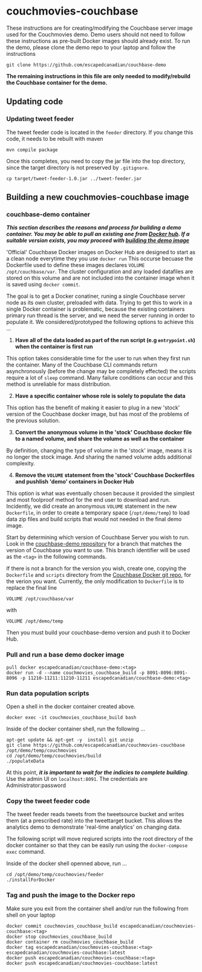 # couchmovies-couchbase
These instructions are for creating/modifying the Couchbase server image used for the Couchmovies demo.
Demo users should not need to follow these instructions as pre-built Docker images should already exist.
To run the demo, please clone the demo repo to your laptop and follow the instructions

```
git clone https://github.com/escapedcanadian/couchbase-demo 
```

**The remaining instructions in this file are only needed to modify/rebuild the Couchbase container for the demo.**


## Updating code
### Updating tweet feeder
The tweet feeder code is located in the ```feeder``` directory.
If you change this code, it needs to be rebuilt with maven

``` 
mvn compile package
```
Once this completes, you need to copy the jar file into the top directory, since the target directory is not preserved by ```.gitignore```.

```
cp target/tweet-feeder-1.0.jar ../tweet-feeder.jar
```

## Building a new couchmovies-couchbase image
### couchbase-demo container
***This section describes the reasons and process for building a demo container. You may be able to pull an existing one from [Docker hub](https://hub.docker.com/repository/docker/escapedcanadian/couchbase-demo).  If a suitable version exists, you may proceed with [building the demo image](#Pull-and-run-a-base-demo-docker-image)***

'Official' Couchbase Docker images on Docker Hub are designed to start as a clean node everytime they you use ```docker run``` This occurse becuase the Dockerfile used to define these images declares ```VOLUME /opt/couchbase/var```. The cluster configuration and any loaded datafiles are stored on this volume and are not included into the container image when it is saved using ```docker commit```.

The goal is to get a Docker conatiner, runing a single Couchbase server node as its own cluster, preloaded with data. Trying to get this to work in a single Docker container is problematic, because the existing containers primary run thread is the server, and we need the server running in order to populate it. We considered/prototyped the following options to achieve this ...
 
1. **Have all of the data loaded as part of the run script (e.g ```entrypoint.sh```) when the container is first run**

  This option takes considerable time for the user to run when they first run the container. Many of the Couchbase CLI commands return asynchronously (before the change may be completely effected) the scripts require a lot of ```sleep``` command. Many failure conditions can occur and this method is unreliable for mass distribution.
  
2. **Have a specific container whose role is solely to populate the data**
 
 This option has the benefit of making it easier to plug in a new 'stock' version of the Couchbase docker image, but has most of the problems of the previous solution. 
 
3. **Convert the anonymous volume in the 'stock' Couchbase docker file to a named volume, and share the volume as well as the container**
 
 By definition, changing the type of volume in the 'stock' image, means it is no longer the stock image.  And sharing the named volume adds additional complexity.
 
4. **Remove the ```VOLUME``` statement from the 'stock' Couchbase Dockerfiles and pushlish 'demo' containers in Docker Hub**
 
 This option is what was eventually chosen because it provided the simplest and most foolproof method for the end user to download and run.  Incidently, we did create an anonymous ```VOLUME``` statement in the new ```Dockerfile```, in order to create a temporary space (```/opt/demo/temp```) to load data zip files and build scripts that would not needed in the final demo image.



Start by determining which version of Couchbase Server you wish to run. Look in the [couchbase-demo repository](https://github.com/escapedcanadian/couchbase-demo) for a branch that matches the version of Couchbase you want to use.  This branch identifier will be used as the ```<tag>``` in the following commands.

If there is not a branch for the version you wish, create one, copying the ```Dockerfile``` and ```scripts``` directory from the [Couchbase Docker git repo](https://github.com/couchbase/docker/tree/master/enterprise/couchbase-server), for the verion you want. Currently, the only modification to ```Dockerfile``` is to replace the final line

```
VOLUME /opt/couchbase/var
```
with

```
VOLUME /opt/demo/temp
```
Then you must build your couchbase-demo version and push it to Docker Hub.



### Pull and run a base demo docker image

```
pull docker escapedcanadian/couchbase-demo:<tag>
docker run -d --name couchmovies_couchbase_build -p 8091-8096:8091-8096 -p 11210-11211:11210-11211 escapedcanadian/couchbase-demo:<tag>

```
### Run data population scripts
Open a shell in the docker container created above.

```
docker exec -it couchmovies_couchbase_build bash
```
Inside of the docker container shell, run the following ...

```
apt-get update && apt-get -y  install git unzip
git clone https://github.com/escapedcanadian/couchmovies-couchbase /opt/demo/temp/couchmovies
cd /opt/demo/temp/couchmovies/build
./populateData
```  
At this point, ***it is important to wait for the indicies to complete building***. Use the admin UI on ```localhost:8091```. The credentials are Administrator:password

### Copy the tweet feeder code
The tweet feeder reads tweets from the tweetsource bucket and writes them (at a prescribed rate) into the tweettarget bucket.  This allows the analytics demo to demonstrate 'real-time analytics' on changing data.

The following script will move reqiured scripts into the root directory of the docker container so that they can be easily run using the ```docker-compose exec``` command.

Inside of the docker shell openned above, run ...

```
cd /opt/demo/temp/couchmovies/feeder
./installForDocker
```

### Tag and push the image to the Docker repo
Make sure you exit from the container shell and/or run the following from shell on your laptop

```
docker commit couchmovies_couchbase_build escapedcanadian/couchmovies-couchbase:<tag>
docker stop couchmovies_couchbase_build
docker container rm couchmovies_couchbase_build
docker tag escapedcanadian/couchmovies-couchbase:<tag> escapedcanadian/couchmovies-couchbase:latest
docker push escapedcanadian/couchmovies-couchbase:<tag>
docker push escapedcanadian/couchmovies-couchbase:latest
```
